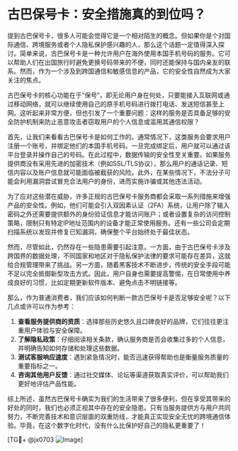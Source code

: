 # 古巴保号卡：安全措施真的到位吗？

提到古巴保号卡，很多人可能会觉得它是一个相对陌生的概念。但如果你是个对国际通信、跨境服务或者个人隐私保护感兴趣的人，那么这个话题一定值得深入探讨。简单来说，古巴保号卡是一种允许用户在海外使用本国手机号码的服务。它可以帮助人们在出国旅行时避免更换号码带来的不便，同时还能保持与国内亲友的联系。然而，作为一个涉及到跨国通信和敏感信息的产品，它的安全性自然成为大家关注的焦点。

古巴保号卡的核心功能在于“保号”，即无论用户身在何处，只要能接入互联网或通过移动网络，就可以继续使用自己的原手机号码进行拨打电话、发送短信甚至上网。这听起来非常方便，但也引发了一个重要问题：这样的服务是否具备足够的安全防护机制来防止恶意攻击者窃取用户的个人信息或滥用其通信权限？

首先，让我们来看看古巴保号卡是如何工作的。通常情况下，这类服务会要求用户注册一个账号，并绑定他们的本国手机号码。一旦完成绑定后，用户就可以通过该平台登录并操作自己的号码。在此过程中，数据传输的安全性至关重要。如果服务提供商没有采用先进的加密技术（例如SSL/TLS协议），那么用户的通话记录、短信内容以及账户信息就可能面临被截获的风险。此外，在某些情况下，不法分子可能会利用漏洞尝试冒充合法用户的身份，进而实施诈骗或其他违法活动。

为了应对这些潜在威胁，许多正规的古巴保号卡服务商都会采取一系列措施来增强产品的安全性。例如，他们可能会引入双因素认证（2FA）系统，让用户除了输入密码之外还需要提供额外的身份验证信息才能访问账户；或者设置复杂的访问控制策略，限制只有特定IP地址范围内的设备才能正常使用服务。还有一些公司会定期扫描系统以发现并修复已知漏洞，确保整个平台始终处于最佳状态。

然而，尽管如此，仍然存在一些隐患需要引起注意。一方面，由于古巴保号卡涉及跨国界的数据处理，不同国家和地区对于隐私保护法律的要求可能存在差异，这就给合规管理带来了挑战。另一方面，随着黑客技术不断进步，传统的安全手段可能不足以完全抵御新型攻击方式。因此，用户自身也需要提高警惕，在日常使用中养成良好的习惯，比如定期更新软件版本、避免点击不明链接等。

那么，作为普通消费者，我们应该如何判断一款古巴保号卡是否足够安全呢？以下几点或许可以作为参考：

1. **查看服务提供商的资质**：选择那些历史悠久且口碑良好的品牌，它们往往更注重用户体验与安全保障。
2. **了解隐私政策**：仔细阅读相关条款，确认服务商是否会收集过多的个人信息，并明确告知如何存储和处理这些数据。
3. **测试客服响应速度**：遇到紧急情况时，能否迅速获得帮助也是衡量服务质量的重要指标之一。
4. **咨询其他用户反馈**：通过社交媒体、论坛等渠道获取真实评价，可以帮助我们更好地评估产品性能。

综上所述，虽然古巴保号卡确实为我们的生活带来了很多便利，但在享受其带来的好处的同时，我们也必须正视其中存在的安全隐患。只有当服务提供方与用户共同努力，不断完善技术和意识层面的双重防线，才能真正实现安全无忧的跨境通信体验。毕竟，在这个数字化时代，没有什么比保护好自己的隐私更重要了！

[TG💪+ @jx0703 ![Image](https://github.com/user-attachments/assets/dbca1d08-cadb-493c-b0ec-ad6f7a83f270)]